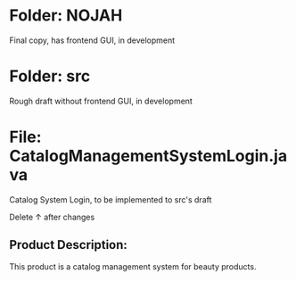 # Folder: NOJAH
Final copy, has frontend GUI, in development

# Folder: src
Rough draft without frontend GUI, in development

# File: CatalogManagementSystemLogin.java
Catalog System Login, to be implemented to src's draft

Delete ↑ after changes

## Product Description:
This product is a catalog management system for beauty products.
